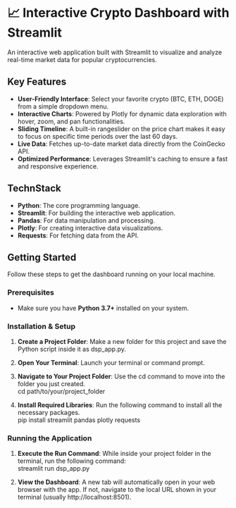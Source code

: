 # **📈 Interactive Crypto Dashboard with Streamlit**

An interactive web application built with Streamlit to visualize and analyze real-time market data for popular cryptocurrencies.

## **Key Features**

* **User-Friendly Interface**: Select your favorite crypto (BTC, ETH, DOGE) from a simple dropdown menu.  
* **Interactive Charts**: Powered by Plotly for dynamic data exploration with hover, zoom, and pan functionalities.  
* **Sliding Timeline**: A built-in rangeslider on the price chart makes it easy to focus on specific time periods over the last 60 days.  
* **Live Data**: Fetches up-to-date market data directly from the CoinGecko API.  
* **Optimized Performance**: Leverages Streamlit's caching to ensure a fast and responsive experience.

## **TechnStack**

* **Python**: The core programming language.  
* **Streamlit**: For building the interactive web application.  
* **Pandas**: For data manipulation and processing.  
* **Plotly**: For creating interactive data visualizations.  
* **Requests**: For fetching data from the API.

## **Getting Started**

Follow these steps to get the dashboard running on your local machine.

### **Prerequisites**

* Make sure you have **Python 3.7+** installed on your system.

### **Installation & Setup**

1. **Create a Project Folder**: Make a new folder for this project and save the Python script inside it as dsp\_app.py.  
2. **Open Your Terminal**: Launch your terminal or command prompt.  
3. **Navigate to Your Project Folder**: Use the cd command to move into the folder you just created.  
   cd path/to/your/project\_folder

4. **Install Required Libraries**: Run the following command to install all the necessary packages.  
   pip install streamlit pandas plotly requests

### **Running the Application**

1. **Execute the Run Command**: While inside your project folder in the terminal, run the following command:  
   streamlit run dsp\_app.py

2. **View the Dashboard**: A new tab will automatically open in your web browser with the app. If not, navigate to the local URL shown in your terminal (usually http://localhost:8501).